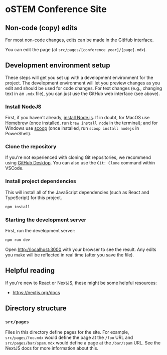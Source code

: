 # oSTEM Conference Site

## Non-code (copy) edits
For most non-code changes, edits can be made in the GitHub interface.

You can edit the page (at `src/pages/[conference year]/[page].mdx`).

## Development environment setup

These steps will get you set up with a development environment for the project.
The development environment will let you preview changes as you edit and should be used for code changes.
For text changes (e.g., changing text in an `.mdx` file), you can just use the GitHub web interface (see above).

### Install NodeJS
First, if you haven't already, [install Node.js](https://nodejs.dev/learn/how-to-install-nodejs).
If in doubt, for MacOS use [Homebrew](https://brew.sh/) (once installed, run `brew install node` in the terminal);
and for Windows use [scoop](https://scoop.sh/) (once installed, run `scoop install nodejs` in PowerShell).

### Clone the repository
If you're not experienced with cloning Git repositories, we recommend using [GitHub Desktop](https://desktop.github.com/).
You can also use the `Git: Clone` command within VSCode.

### Install project dependencies

This will install all of the JavaScript dependencies (such as React and TypeScript) for this project.

```bash
npm install
```

### Starting the development server

First, run the development server:

```bash
npm run dev
```

Open [http://localhost:3000](http://localhost:3000) with your browser to see the result.
Any edits you make will be reflected in real time (after you save the file).

## Helpful reading

If you're new to React or NextJS, these might be some helpful resources:
* https://nextjs.org/docs

## Directory structure

### `src/pages`

Files in this directory define pages for the site.
For example, `src/pages/foo.mdx` would define the page at the `/foo` URL and `src/pages/bar/spam.mdx` would define a page at the `/bar/spam` URL.
See the NextJS docs for more information about this.
